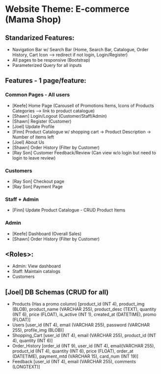 # Website Theme: E-commerce (Mama Shop)

## Standarized Features:
- Navigation Bar w/ Search Bar (Home, Search Bar, Catalogue, Order History, Cart Icon --> redirect if not login, Login/Register)
- All pages to be responsive (Bootstrap)
- Parameterized Query for all inputs

## Features - 1 page/feature:
### Common Pages - All users
- [Keefe] Home Page (Carousell of Promotions Items, Icons of Products Categories --> link to product catalogue)
- [Shawn] Login/Logout (Customer/Staff/Admin)
- [Shawn] Register (Customer)
- [Joel] Update Profile
- [Finn] Product Catalogue w/ shopping cart
	-> Product Description
	-> Number of items left
- [Joel] About Us
- [Shawn] Order History (Filter by Customer)
- [Ray Son] Customer Feedback/Review (Can view w/o login but need to login to leave review)

### Customers
- [Ray Son] Checkout page
- [Ray Son] Payment Page

### Staff + Admin
- [Finn] Update Product Catalogue - CRUD Product Items

### Admin
- [Keefe] Dashboard (Overall Sales)
- [Shawn] Order History (Filter by Customer)


## \<Roles\>:
- Admin: View dashboard
- Staff: Maintain catalogs
- Customers

## [Joel] DB Schemas (CRUD for all)
- Products (Has a promo column) 
	[product_id (INT 4), product_img (BLOB), product_name (VARCHAR 255), product_desc (TEXT), quantity (INT 6), price (FLOAT), is_active (INT 1), created_at (DATETIME), promo (FLOAT)]
- Users
	[user_id (INT 4), email (VARCHAR 255), password (VARCHAR 255), profile_img (BLOB)]
- Shopping_Cart <Linked to userID and email>
	[user_id (INT 4), email (VARCHAR 255), product_id (INT 4), quantity (INT 6)]
- Order_History
	[order_id (INT 9), user_id (INT 4), email(VARCHAR 255), product_id (INT 4), quantity (INT 6), price (FLOAT), order_at (DATETIME), payment_mtd (VARCHAR 15), card_num (INT 19)]
- Feedback
	[user_id (INT 4), email (VARCHAR 255), comments (LONGTEXT)]
